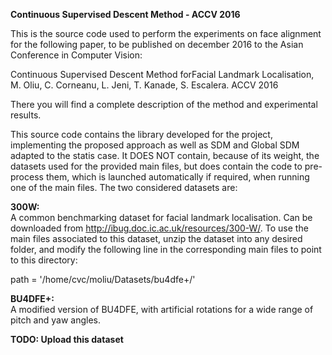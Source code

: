 <b>Continuous Supervised Descent Method - ACCV 2016</b>

This is the source code used to perform the experiments on face alignment for the following paper, to be published on december 2016 to the Asian Conference in Computer Vision:

Continuous Supervised Descent Method forFacial Landmark Localisation, M. Oliu, C. Corneanu, L. Jeni, T. Kanade, S. Escalera. ACCV 2016

There you will find a complete description of the method and experimental results.

This source code contains the library developed for the project, implementing the proposed approach as well as SDM and Global SDM adapted to the statis case. It DOES NOT contain, because of its weight, the datasets used for the provided main files, but does contain the code to pre-process them, which is launched automatically if required, when running one of the main files. The two considered datasets are:

<b>300W:</b><br/>
A common benchmarking dataset for facial landmark localisation. Can be downloaded from http://ibug.doc.ic.ac.uk/resources/300-W/. To use the main files associated to this dataset, unzip the dataset into any desired folder, and modify the following line in the corresponding main files to point to this directory:

path = '/home/cvc/moliu/Datasets/bu4dfe+/'

<b>BU4DFE+:</b><br/>
A modified version of BU4DFE, with artificial rotations for a wide range of pitch and yaw angles.

<b>TODO: Upload this dataset</b>
